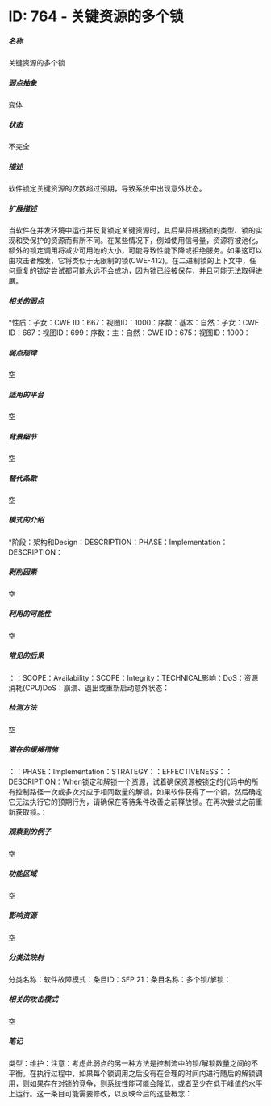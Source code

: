 # ID: 764 - 关键资源的多个锁
<h5>名称</h5>关键资源的多个锁
<h5>弱点抽象</h5>变体
<h5>状态</h5>不完全
<h5>描述</h5>软件锁定关键资源的次数超过预期，导致系统中出现意外状态。
<h5>扩展描述</h5>当软件在并发环境中运行并反复锁定关键资源时，其后果将根据锁的类型、锁的实现和受保护的资源而有所不同。在某些情况下，例如使用信号量，资源将被池化，额外的锁定调用将减少可用池的大小，可能导致性能下降或拒绝服务。如果这可以由攻击者触发，它将类似于无限制的锁(CWE-412)。在二进制锁的上下文中，任何重复的锁定尝试都可能永远不会成功，因为锁已经被保存，并且可能无法取得进展。
<h5>相关的弱点</h5>*性质：子女：CWE ID：667：视图ID：1000：序数：基本：自然：子女：CWE ID：667：视图ID：699：序数：主：自然：CWE ID：675：视图ID：1000：
<h5>弱点规律</h5>空
<h5>适用的平台</h5>空
<h5>背景细节</h5>空
<h5>替代条款</h5>空
<h5>模式的介绍</h5>*阶段：架构和Design：DESCRIPTION：PHASE：Implementation：DESCRIPTION：
<h5>剥削因素</h5>空
<h5>利用的可能性</h5>空
<h5>常见的后果</h5>：：SCOPE：Availability：SCOPE：Integrity：TECHNICAL影响：DoS：资源消耗(CPU)DoS：崩溃、退出或重新启动意外状态：
<h5>检测方法</h5>空
<h5>潜在的缓解措施</h5>：：PHASE：Implementation：STRATEGY：：EFFECTIVENESS：：DESCRIPTION：When锁定和解锁一个资源，试着确保资源被锁定的代码中的所有控制路径一次或多次对应于相同数量的解锁。如果软件获得了一个锁，然后确定它无法执行它的预期行为，请确保在等待条件改善之前释放锁。在再次尝试之前重新获取锁。：
<h5>观察到的例子</h5>空
<h5>功能区域</h5>空
<h5>影响资源</h5>空
<h5>分类法映射</h5>分类名称：软件故障模式：条目ID：SFP 21：条目名称：多个锁/解锁：
<h5>相关的攻击模式</h5>空
<h5>笔记</h5>类型：维护：注意：考虑此弱点的另一种方法是控制流中的锁/解锁数量之间的不平衡。在执行过程中，如果每个锁调用之后没有在合理的时间内进行随后的解锁调用，则如果存在对锁的竞争，则系统性能可能会降低，或者至少在低于峰值的水平上运行。这一条目可能需要修改，以反映今后的这些概念：

